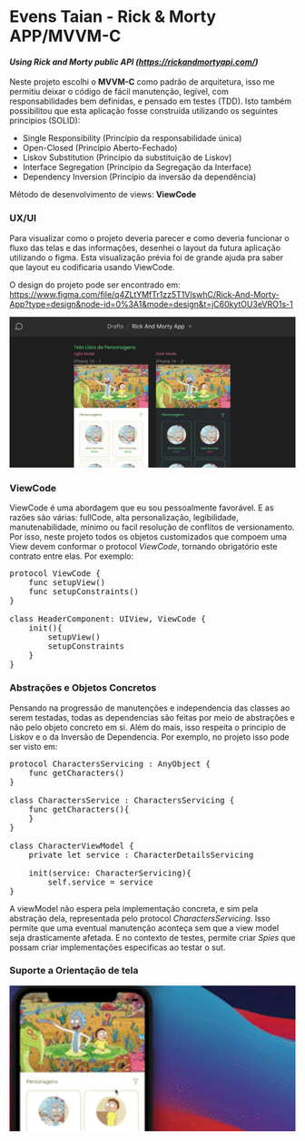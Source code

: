 # Evens Taian - Rick & Morty APP/MVVM-C
#### _Using Rick and Morty public API (https://rickandmortyapi.com/)_

Neste projeto escolhi o __MVVM-C__ como padrão de arquitetura, isso me permitiu deixar o código de fácil manutenção, legível, com responsabilidades bem definidas, e pensado em testes (TDD). Isto também possibilitou que esta aplicação fosse construída utilizando os seguintes principios (SOLID):

-  Single Responsibility (Princípio da responsabilidade única)
-  Open-Closed (Princípio Aberto-Fechado)
-  Liskov Substitution (Princípio da substituição de Liskov)
-  Interface Segregation (Princípio da Segregação da Interface)
-  Dependency Inversion (Princípio da inversão da dependência)

Método de desenvolvimento de views: __ViewCode__

### UX/UI

Para visualizar como o projeto deveria parecer e como deveria funcionar o fluxo das telas e das informações, desenhei o layout da futura aplicação utilizando o figma. Esta visualização prévia foi de grande ajuda pra saber que layout eu codificaria usando ViewCode.

O design do projeto pode ser encontrado em: 
https://www.figma.com/file/q4ZLtYMfTr1zz5T1VlswhC/Rick-And-Morty-App?type=design&node-id=0%3A1&mode=design&t=jC60kytOU3eVRO1s-1

<img src="./readmeResources/images/figma.png" width="600" height="auto"/>

### ViewCode
ViewCode é uma abordagem que eu sou pessoalmente favorável. E as razões são várias: fullCode, alta personalização, legibilidade, manutenabilidade, minimo ou facil resolução de conflitos de versionamento. Por isso, neste projeto todos os objetos customizados que compoem uma View devem conformar o protocol _ViewCode_, tornando obrigatório este contrato entre elas. Por exemplo:

<pre>
protocol ViewCode {
    func setupView()
    func setupConstraints()
}

class HeaderComponent: UIView, ViewCode {
    init(){
        setupView()
        setupConstraints
    }
}
</pre>

### Abstrações e Objetos Concretos

Pensando na progressão de manutenções e independencia das classes ao serem testadas, todas as dependencias são feitas por meio de abstrações e não pelo objeto concreto em si. Além do mais, isso respeita o principio de Liskov e o da Inversão de Dependencia. Por exemplo, no projeto isso pode ser visto em:

<pre>
protocol CharactersServicing : AnyObject {
    func getCharacters()
}

class CharactersService : CharactersServicing {
    func getCharacters(){
    }
}

class CharacterViewModel {
    private let service : CharacterDetailsServicing
    
    init(service: CharacterServicing){
        self.service = service
}
</pre>

A viewModel não espera pela implementação concreta, e sim pela abstração dela, representada pelo protocol _CharactersServicing_. Isso permite que uma eventual manutenção aconteça sem que a view model seja drasticamente afetada. E no contexto de testes, permite criar _Spies_ que possam criar implementações especificas ao testar o sut.
### Suporte a Orientação de tela

<img src="./readmeResources/images/orientation.gif" width="600" height="auto"/>